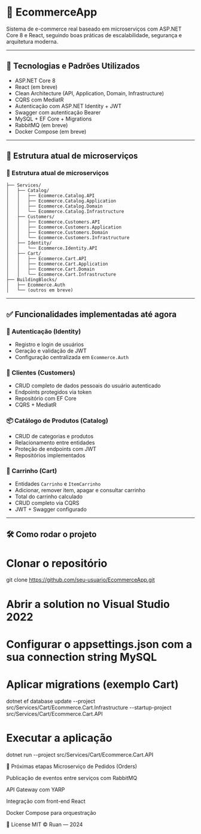 # 🛒 EcommerceApp

Sistema de e-commerce real baseado em microserviços com ASP.NET Core 8 e React, seguindo boas práticas de escalabilidade, segurança e arquitetura moderna.

---

## 🔧 Tecnologias e Padrões Utilizados

- ASP.NET Core 8
- React (em breve)
- Clean Architecture (API, Application, Domain, Infrastructure)
- CQRS com MediatR
- Autenticação com ASP.NET Identity + JWT
- Swagger com autenticação Bearer
- MySQL + EF Core + Migrations
- RabbitMQ (em breve)
- Docker Compose (em breve)

---

## 🧱 Estrutura atual de microserviços

### 🧱 Estrutura atual de microserviços

```
├── Services/
│   ├── Catalog/
│   │   ├── Ecommerce.Catalog.API
│   │   ├── Ecommerce.Catalog.Application
│   │   ├── Ecommerce.Catalog.Domain
│   │   └── Ecommerce.Catalog.Infrastructure
│   ├── Customers/
│   │   ├── Ecommerce.Customers.API
│   │   ├── Ecommerce.Customers.Application
│   │   ├── Ecommerce.Customers.Domain
│   │   └── Ecommerce.Customers.Infrastructure
│   ├── Identity/
│   │   └── Ecommerce.Identity.API
│   ├── Cart/
│   │   ├── Ecommerce.Cart.API
│   │   ├── Ecommerce.Cart.Application
│   │   ├── Ecommerce.Cart.Domain
│   │   └── Ecommerce.Cart.Infrastructure
├── BuildingBlocks/
│   ├── Ecommerce.Auth
│   └── (outros em breve)
```
---

## ✅ Funcionalidades implementadas até agora

### 🔐 Autenticação (Identity)
- Registro e login de usuários
- Geração e validação de JWT
- Configuração centralizada em `Ecommerce.Auth`

### 👤 Clientes (Customers)
- CRUD completo de dados pessoais do usuário autenticado
- Endpoints protegidos via token
- Repositório com EF Core
- CQRS + MediatR

### 📦 Catálogo de Produtos (Catalog)
- CRUD de categorias e produtos
- Relacionamento entre entidades
- Proteção de endpoints com JWT
- Repositórios implementados

### 🛒 Carrinho (Cart)
- Entidades `Carrinho` e `ItemCarrinho`
- Adicionar, remover item, apagar e consultar carrinho
- Total do carrinho calculado
- CRUD completo via CQRS
- JWT + Swagger configurado

---

## 🛠️ Como rodar o projeto

# Clonar o repositório
git clone https://github.com/seu-usuario/EcommerceApp.git

# Abrir a solution no Visual Studio 2022

# Configurar o appsettings.json com a sua connection string MySQL

# Aplicar migrations (exemplo Cart)
dotnet ef database update --project src/Services/Cart/Ecommerce.Cart.Infrastructure --startup-project src/Services/Cart/Ecommerce.Cart.API

# Executar a aplicação
dotnet run --project src/Services/Cart/Ecommerce.Cart.API

📌 Próximas etapas
 Microserviço de Pedidos (Orders)

 Publicação de eventos entre serviços com RabbitMQ

 API Gateway com YARP

 Integração com front-end React

 Docker Compose para orquestração

📁 License
MIT © Ruan — 2024
